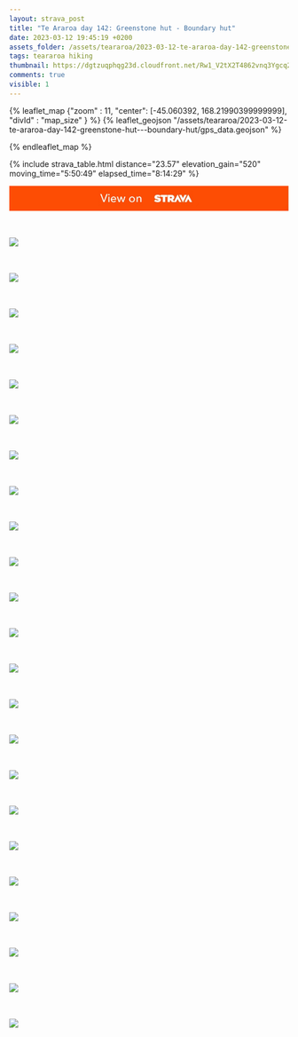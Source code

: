 ```yaml
---
layout: strava_post
title: "Te Araroa day 142: Greenstone hut - Boundary hut"
date: 2023-03-12 19:45:19 +0200
assets_folder: /assets/teararoa/2023-03-12-te-araroa-day-142-greenstone-hut---boundary-hut
tags: teararoa hiking
thumbnail: https://dgtzuqphqg23d.cloudfront.net/Rw1_V2tX2T4862vnq3Ygcq2qKcVI3nUZPz-4TrCdfZ4-1024x768.jpg
comments: true
visible: 1
---
```



{% leaflet_map {"zoom" : 11,
                  "center": [-45.060392, 168.21990399999999],
                 "divId" : "map_size" } %}
    {% leaflet_geojson "/assets/teararoa/2023-03-12-te-araroa-day-142-greenstone-hut---boundary-hut/gps_data.geojson" %}

{% endleaflet_map %}





{% include strava_table.html distance="23.57" elevation_gain="520" moving_time="5:50:49" elapsed_time="8:14:29" %}

[![](/assets/strava.jpg)](https://www.strava.com/activities/8710713837)


<br />

![](https://dgtzuqphqg23d.cloudfront.net/Rw1_V2tX2T4862vnq3Ygcq2qKcVI3nUZPz-4TrCdfZ4-1024x768.jpg)


<br />

![](https://dgtzuqphqg23d.cloudfront.net/CqJ87fxKl41mZngS_5myrE9DgVYW4lVypVp29msucCk-1024x768.jpg)


<br />

![](https://dgtzuqphqg23d.cloudfront.net/yGFILGEcFPvvZRn1AuezG4Wd4FU7Yj_FSQ_ADM6_uns-1024x768.jpg)


<br />

![](https://dgtzuqphqg23d.cloudfront.net/n9FxWO9eZpJHuVbiewC11SU6n4XkjyLDkRYqAcKdqS4-1024x768.jpg)


<br />

![](https://dgtzuqphqg23d.cloudfront.net/oeTFXpOJgbEc3j6LG3HbHDSyiSMitVaW_OFeZzsvRos-1024x768.jpg)


<br />

![](https://dgtzuqphqg23d.cloudfront.net/_JYZWYpNbsufB81_l828E_lX6KJhK6nz9WKLHNm2N-k-768x1024.jpg)


<br />

![](https://dgtzuqphqg23d.cloudfront.net/wAmk1pj83HCW-62LrcNyEOXaMlMRZO2QKB3TVrAULew-768x1024.jpg)


<br />

![](https://dgtzuqphqg23d.cloudfront.net/txBNjXLqk3S79OHzXCbtB7bnsmexp25DoLh_PRECGYo-1024x768.jpg)


<br />

![](https://dgtzuqphqg23d.cloudfront.net/--sTB7nYVRv2_BGSLownk6lJjt6TREowxS1wAheuIcM-1024x768.jpg)


<br />

![](https://dgtzuqphqg23d.cloudfront.net/grCXoDgr8TBUFrBjlz-SDhtwFv_A18QFdPtP49MIJ3E-768x1024.jpg)


<br />

![](https://dgtzuqphqg23d.cloudfront.net/8E2qMUBUfoj8GPm8SKpd6X1l6FSg2JRtlHOC4m1ciN0-1024x768.jpg)


<br />

![](https://dgtzuqphqg23d.cloudfront.net/PFIyUNQpge9JX89al6nejzFaSgB2aqtyms5rUg7vqgU-1024x768.jpg)


<br />

![](https://dgtzuqphqg23d.cloudfront.net/aW-pZmqaFgIgIh8jXa9yb4R68ErLnGJXo2vUc9SD0iE-1024x768.jpg)


<br />

![](https://dgtzuqphqg23d.cloudfront.net/0Vr0mZytAojSOjx8WrrMVVMX7HNurdb9_OE57vaw8es-1024x768.jpg)


<br />

![](https://dgtzuqphqg23d.cloudfront.net/5w_5Tn3qOxEcFTk9vLvyFCUl29WTPKVqVh-Y9KQva2s-768x1024.jpg)


<br />

![](https://dgtzuqphqg23d.cloudfront.net/_1FKr6Uu1UVXarUTL_pJN6SVqFvIJKluDDqUcFxeWOU-768x1024.jpg)


<br />

![](https://dgtzuqphqg23d.cloudfront.net/MZGQAJOJot7DRJX9DpTB0qztgqAP-gyfj_PZoeD-2bo-1024x768.jpg)


<br />

![](https://dgtzuqphqg23d.cloudfront.net/Gg1w02CopYtVW0A9AkT67hxDMr0mdlptOCRpjmwrk_E-1024x768.jpg)


<br />

![](https://dgtzuqphqg23d.cloudfront.net/LkuRcdns9oL1gcdvIz954J2ngNkQcAqafYIMxGMr0Dc-1024x768.jpg)


<br />

![](https://dgtzuqphqg23d.cloudfront.net/veRFZnzXJ2mz95J6H-_ZgxqbqmUssS1OKOAd0k5FN8U-1024x768.jpg)


<br />

![](https://dgtzuqphqg23d.cloudfront.net/H32nltXbRHv28kwz5eZhvxNxawpTy41u-yT3ImRj_LI-1024x768.jpg)


<br />

![](https://dgtzuqphqg23d.cloudfront.net/OHoyA9RfLd_w_pJhBD9SpDzVTxZVreMEbK1BoPo_snA-1024x768.jpg)


<br />

![](https://dgtzuqphqg23d.cloudfront.net/Rrk2h7Ek12taCjgtWNnq0C9kWKO6Ba_9xNae8YU_pDU-1024x768.jpg)
